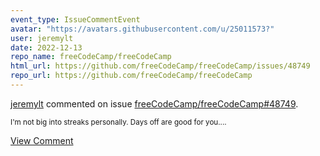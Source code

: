 ```yaml
---
event_type: IssueCommentEvent
avatar: "https://avatars.githubusercontent.com/u/25011573?"
user: jeremylt
date: 2022-12-13
repo_name: freeCodeCamp/freeCodeCamp
html_url: https://github.com/freeCodeCamp/freeCodeCamp/issues/48749
repo_url: https://github.com/freeCodeCamp/freeCodeCamp
---
```


<a href='https://github.com/jeremylt' target='_blank'>jeremylt</a> commented on issue <a href='https://github.com/freeCodeCamp/freeCodeCamp/issues/48749' target='_blank'>freeCodeCamp/freeCodeCamp#48749</a>.

<small>I'm not big into streaks personally. Days off are good for you....</small>

<a href='https://github.com/freeCodeCamp/freeCodeCamp/issues/48749' target='_blank'>View Comment</a>